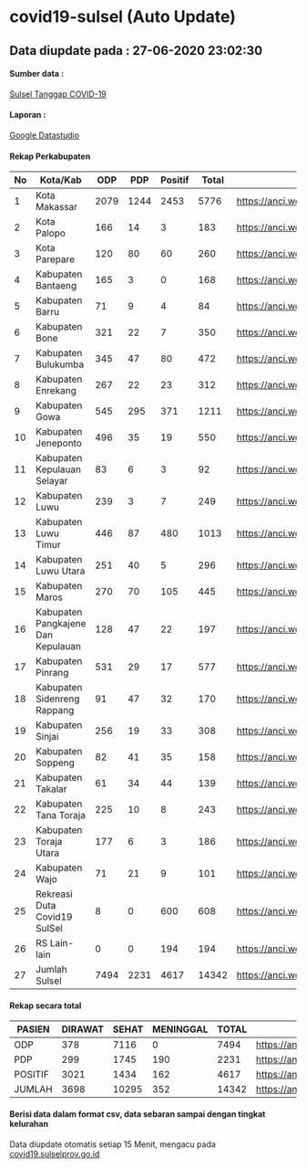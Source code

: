 
# covid19-sulsel (Auto Update)

## Data diupdate pada : 27-06-2020 23:02:30

#### Sumber data :
[Sulsel Tanggap COVID-19](https://covid19.sulselprov.go.id)

#### Laporan :
[Google Datastudio](https://datastudio.google.com/s/jythWGc1j4w)

#### Rekap Perkabupaten 
|No|Kota/Kab|ODP|PDP|Positif|Total|Link|
| --- | --- | --- | --- | --- | --- | --- |
|1|Kota Makassar|2079|1244|2453|5776|https://anci.web.id/cor/kota_makassar|
|2|Kota Palopo|166|14|3|183|https://anci.web.id/cor/kota_palopo|
|3|Kota Parepare|120|80|60|260|https://anci.web.id/cor/kota_parepare|
|4|Kabupaten Bantaeng|165|3|0|168|https://anci.web.id/cor/kabupaten_bantaeng|
|5|Kabupaten Barru|71|9|4|84|https://anci.web.id/cor/kabupaten_barru|
|6|Kabupaten Bone|321|22|7|350|https://anci.web.id/cor/kabupaten_bone|
|7|Kabupaten Bulukumba|345|47|80|472|https://anci.web.id/cor/kabupaten_bulukumba|
|8|Kabupaten Enrekang|267|22|23|312|https://anci.web.id/cor/kabupaten_enrekang|
|9|Kabupaten Gowa|545|295|371|1211|https://anci.web.id/cor/kabupaten_gowa|
|10|Kabupaten Jeneponto|496|35|19|550|https://anci.web.id/cor/kabupaten_jeneponto|
|11|Kabupaten Kepulauan Selayar|83|6|3|92|https://anci.web.id/cor/kabupaten_kepulauan_selayar|
|12|Kabupaten Luwu|239|3|7|249|https://anci.web.id/cor/kabupaten_luwu|
|13|Kabupaten Luwu Timur|446|87|480|1013|https://anci.web.id/cor/kabupaten_luwu_timur|
|14|Kabupaten Luwu Utara|251|40|5|296|https://anci.web.id/cor/kabupaten_luwu_utara|
|15|Kabupaten Maros|270|70|105|445|https://anci.web.id/cor/kabupaten_maros|
|16|Kabupaten Pangkajene Dan Kepulauan|128|47|22|197|https://anci.web.id/cor/kabupaten_pangkajene_dan_kepulauan|
|17|Kabupaten Pinrang|531|29|17|577|https://anci.web.id/cor/kabupaten_pinrang|
|18|Kabupaten Sidenreng Rappang|91|47|32|170|https://anci.web.id/cor/kabupaten_sidenreng_rappang|
|19|Kabupaten Sinjai|256|19|33|308|https://anci.web.id/cor/kabupaten_sinjai|
|20|Kabupaten Soppeng|82|41|35|158|https://anci.web.id/cor/kabupaten_soppeng|
|21|Kabupaten Takalar|61|34|44|139|https://anci.web.id/cor/kabupaten_takalar|
|22|Kabupaten Tana Toraja|225|10|8|243|https://anci.web.id/cor/kabupaten_tana_toraja|
|23|Kabupaten Toraja Utara|177|6|3|186|https://anci.web.id/cor/kabupaten_toraja_utara|
|24|Kabupaten Wajo|71|21|9|101|https://anci.web.id/cor/kabupaten_wajo|
|25|Rekreasi Duta Covid19 SulSel|8|0|600|608|https://anci.web.id/cor/rekreasi_duta_covid19_sulsel|
|26|RS Lain-lain|0|0|194|194|https://anci.web.id/cor/rs_lain-lain|
|27|Jumlah Sulsel|7494|2231|4617|14342|https://anci.web.id/cor/jumlah_sulsel|

#### Rekap secara total

| PASIEN | DIRAWAT | SEHAT | MENINGGAL | TOTAL | LINK |
| ---- | -------- | ---- | ---- |  ---- | ---- |
| ODP | 378 | 7116 | 0 | 7494 | https://anci.web.id/cor/odp_detail.html |
| PDP | 299 | 1745 | 190 | 2231 | https://anci.web.id/cor/pdp_detail.html |
| POSITIF | 3021 | 1434 | 162 | 4617 | https://anci.web.id/cor/positif_detail.html |
| JUMLAH | 3698 | 10295 | 352 | 14342 | https://anci.web.id/cor/jumlah_sulsel/ |

 
#### Berisi data dalam format csv, data sebaran sampai dengan tingkat kelurahan

Data diupdate otomatis setiap 15 Menit, mengacu pada [covid19.sulselprov.go.id](https://covid19.sulselprov.go.id)

